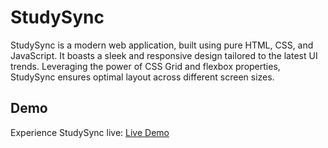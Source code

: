 # StudySync

StudySync is a modern web application, built using pure HTML, CSS, and JavaScript. It boasts a sleek and responsive design tailored to the latest UI trends. Leveraging the power of CSS Grid and flexbox properties, StudySync ensures optimal layout across different screen sizes.

## Demo
Experience StudySync live: [Live Demo](https://kirtimulchandani.github.io/StudySync/)
